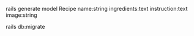rails generate model Recipe name:string ingredients:text instruction:text image:string

rails db:migrate
